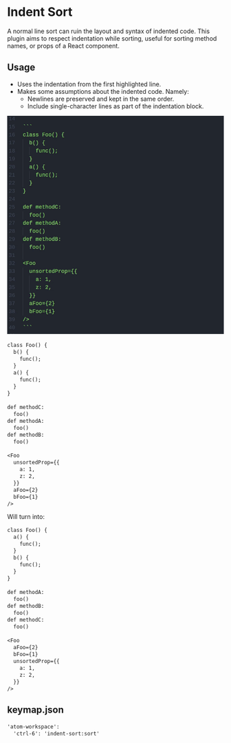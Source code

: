 # Indent Sort

A normal line sort can ruin the layout and syntax of indented code. This plugin aims to
respect indentation while sorting, useful for sorting method names, or props of a React component.

## Usage

- Uses the indentation from the first highlighted line.
- Makes some assumptions about the indented code. Namely:
  - Newlines are preserved and kept in the same order.
  - Include single-character lines as part of the indentation block.

![Indent Sort](./demo.gif)

```
class Foo() {
  b() {
    func();
  }
  a() {
    func();
  }
}

def methodC:
  foo()
def methodA:
  foo()
def methodB:
  foo()

<Foo
  unsortedProp={{
    a: 1,
    z: 2,
  }}
  aFoo={2}
  bFoo={1}
/>
```

Will turn into:

```
class Foo() {
  a() {
    func();
  }
  b() {
    func();
  }
}

def methodA:
  foo()
def methodB:
  foo()
def methodC:
  foo()

<Foo
  aFoo={2}
  bFoo={1}
  unsortedProp={{
    a: 1,
    z: 2,
  }}
/>
```

## keymap.json

```
'atom-workspace':
  'ctrl-6': 'indent-sort:sort'
```
